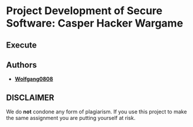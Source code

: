 # Project Development of Secure Software: Casper Hacker Wargame

## Execute

## Authors
* **[Wolfgang0808](https://github.com/Wolfgang0808)**

## DISCLAIMER
We do **not** condone any form of plagiarism. If you use this project to make the same assignment you are putting yourself at risk.
